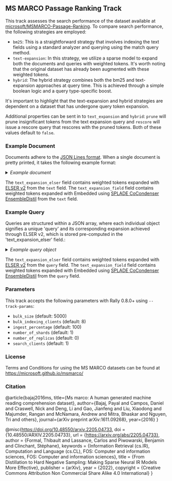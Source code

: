 ## MS MARCO Passage Ranking Track

This track assesses the search performance of the dataset available at [microsoft/MSMARCO-Passage-Ranking](https://github.com/microsoft/MSMARCO-Passage-Ranking).
To compare search performance, the following strategies are employed:
* `bm25`: This is a straightforward strategy that involves indexing the text fields using a standard analyzer and querying using the match query method.
* `text-expansion`: In this strategy, we utilize a sparse model to expand both the documents and queries with weighted tokens. It's worth noting that the original dataset has already been augmented with these weighted tokens.
* `hybrid`: The hybrid strategy combines both the bm25 and text-expansion approaches at query time. This is achieved through a simple boolean logic and a query type-specific boost.

It's important to highlight that the text-expansion and hybrid strategies are dependent on a dataset that has undergone query token expansion.

Additional properties can be sent in to `text_expansion` and `hybrid`: `prune` will prune insignificant tokens from the text expansion query and `rescore` will issue a rescore query that rescores with the pruned tokens. Both of these values default to `false`.

### Example Document

Documents adhere to the [JSON Lines format](https://jsonlines.org/).
When a single document is pretty printed, it takes the following example format:

<details>
  <summary><i>Example document</i></summary>

```json
{
  "id": "0",
  "text": " The presence of communication amid scientific minds was equally important to the success of the Manhattan Project as scientific intellect was. The only cloud hanging over the impressive achievement of the atomic researchers and engineers is what their success truly meant; hundreds of thousands of innocent lives obliterated.",
  "text_expansion_elser": {
    "1012": 0.0532,
    "2001": 0.4969,
    "2004": 0.0698,
    "2020": 0.1003,
    "2036": 0.002,
    "2058": 0.504,
    "2069": 0.772,
    "2076": 0.0279,
    "2111": 0.3005,
    "2116": 0.4992,
    "2162": 0.3354,
    "2166": 0.5433,
    "2245": 0.1569,
    "2259": 0.1686,
    "2331": 0.3996,
    "2351": 0.3937,
    "2390": 0.0994,
    "2426": 0.781,
    "2439": 0.0421,
    "2454": 0.3381,
    "2470": 0.5382,
    "2492": 0.0514,
    "2510": 0.0542,
    "2529": 0.1986,
    "2535": 0.3113,
    "2557": 0.3262,
    "2561": 0.241,
    "2565": 0.1594,
    "2568": 1.003,
    "2590": 1.2239,
    "2622": 1.0881,
    "2653": 0.2192,
    "2671": 0.7729,
    "2682": 0.193,
    "2730": 0.4074,
    "2831": 0.0815,
    "2934": 0.0107,
    "2964": 0.0184,
    "2968": 0.0958,
    "2974": 0.3976,
    "3003": 0.1792,
    "3067": 0.3312,
    "3112": 1.2943,
    "3144": 0.8366,
    "3169": 0.2145,
    "3214": 0.4048,
    "3221": 0.3142,
    "3241": 0.2569,
    "3260": 0.5591,
    "3268": 0.7352,
    "3271": 0.0994,
    "3274": 0.1954,
    "3278": 0.4488,
    "3294": 0.1636,
    "3330": 0.5762,
    "3350": 0.0569,
    "3354": 0.5979,
    "3377": 0.5128,
    "3386": 0.1299,
    "3399": 0.0078,
    "3462": 0.067,
    "3466": 0.412,
    "3521": 0.1644,
    "3570": 0.116,
    "3574": 0.2386,
    "3578": 0.2394,
    "3595": 0.5439,
    "3667": 0.0039,
    "3712": 0.1776,
    "3716": 0.4197,
    "3739": 1.15,
    "3742": 0.0165,
    "3754": 0.3381,
    "3758": 0.4986,
    "3768": 0.234,
    "3800": 0.4094,
    "3834": 0.397,
    "3874": 0.0967,
    "3908": 0.1962,
    "3947": 0.227,
    "3987": 0.0643,
    "3992": 0.6553,
    "4045": 1.0848,
    "4072": 0.1544,
    "4073": 0.1212,
    "4105": 0.7038,
    "4142": 0.0941,
    "4167": 0.6044,
    "4187": 0.2652,
    "4230": 0.1652,
    "4249": 0.1038,
    "4255": 0.0421,
    "4265": 0.0346,
    "4301": 0.6719,
    "4378": 0.3005,
    "4382": 0.1719,
    "4454": 0.9116,
    "4471": 0.8551,
    "4483": 0.0551,
    "4512": 0.2082,
    "4517": 1.1936,
    "4613": 0.3013,
    "4795": 0.001,
    "4806": 1.1799,
    "4807": 1.5196,
    "4945": 0.307,
    "5056": 0.0716,
    "5081": 0.4855,
    "5082": 0.2278,
    "5112": 0.4927,
    "5177": 0.5751,
    "5190": 0.762,
    "5192": 0.193,
    "5195": 0.4305,
    "5197": 0.4002,
    "5263": 0.086,
    "5584": 0.3917,
    "5606": 0.7192,
    "5621": 0.3213,
    "5689": 1.1906,
    "5694": 0.1978,
    "5792": 0.0174,
    "5817": 0.0569,
    "5892": 0.2569,
    "5894": 0.2727,
    "5920": 0.2478,
    "5921": 0.5762,
    "5951": 0.3041,
    "5968": 0.9762,
    "6035": 0.3957,
    "6112": 1.6164,
    "6145": 0.4879,
    "6150": 0.4531,
    "6178": 0.0551,
    "6179": 0.0761,
    "6215": 0.5893,
    "6338": 0.294,
    "6344": 1.2325,
    "6378": 0.4184,
    "6394": 0.5461,
    "6396": 0.3192,
    "6429": 0.4795,
    "6438": 0.6902,
    "6454": 0.0542,
    "6529": 0.4927,
    "6580": 0.0542,
    "6614": 0.0298,
    "6691": 0.3326,
    "6726": 0.2294,
    "6731": 0.5668,
    "6755": 0.0327,
    "6827": 0.4425,
    "6831": 0.4413,
    "6842": 0.0985,
    "6865": 0.723,
    "6950": 0.4758,
    "7036": 1.3646,
    "7128": 1.7132,
    "7155": 0.7144,
    "7224": 0.474,
    "7344": 0.027,
    "7551": 0.4229,
    "7691": 0.354,
    "7738": 0.1073,
    "7784": 0.3374,
    "7789": 0.7845,
    "7857": 0.0049,
    "7968": 0.0126,
    "8012": 0.0615,
    "8027": 0.1922,
    "8044": 1.1989,
    "8052": 1.0313,
    "8053": 0.4951,
    "8249": 0.1047,
    "8274": 0.5302,
    "8495": 0.2933,
    "8573": 0.8392,
    "8643": 0.3381,
    "8664": 0.639,
    "8817": 0.5238,
    "8995": 0.3904,
    "9250": 0.227,
    "9272": 0.1073,
    "9273": 1.0059,
    "9274": 0.3227,
    "9414": 0.0788,
    "9593": 1.0789,
    "9666": 0.44,
    "9714": 0.4867,
    "9881": 0.0788,
    "9915": 0.3354,
    "10013": 0.4587,
    "10106": 0.7258,
    "10232": 0.4074,
    "10398": 0.2947,
    "10585": 0.0155,
    "10639": 0.4801,
    "10753": 0.5563,
    "10811": 0.1825,
    "11067": 0.1187,
    "11094": 0.8298,
    "11343": 0.1221,
    "11834": 0.4068,
    "11957": 0.2719,
    "11981": 0.2904,
    "12064": 0.0203,
    "12168": 0.043,
    "12656": 0.0049,
    "13298": 0.0477,
    "13353": 0.0734,
    "13463": 1.4085,
    "13702": 0.354,
    "13787": 0.7519,
    "14247": 0.5244,
    "14332": 0.4939,
    "14354": 0.0486,
    "14446": 0.026,
    "14518": 0.2509,
    "14582": 0.1012,
    "14836": 0.501,
    "15237": 0.171,
    "15240": 0.0251,
    "15304": 0.1652,
    "15313": 0.2255,
    "15360": 0.2263,
    "15699": 0.077,
    "15909": 0.067,
    "16332": 0.0486,
    "16349": 0.4758,
    "17128": 0.1376,
    "17171": 0.8829,
    "17571": 0.0364,
    "17610": 0.2239,
    "17669": 0.4235,
    "17690": 0.0346,
    "20168": 0.4184,
    "20223": 0.615,
    "22779": 1.2528,
    "23516": 0.2161,
    "24706": 0.2808,
    "24823": 1.1549,
    "25501": 0.197,
    "25699": 0.1946,
    "26757": 0.0184,
    "26761": 0.3113,
    "27304": 0.2137,
    "27885": 0.9349
  },
  "text_expansion_splade": {
    "1012": 0.3631187677383423,
    "1996": 0.10386212915182114,
    "2001": 0.6482197642326355,
    "2018": 0.26300138235092163,
    "2020": 0.29727572202682495,
    "2036": 0.047292523086071014,
    "2037": 0.022334402427077293,
    "2056": 0.1187933161854744,
    "2058": 0.7198290824890137,
    "2069": 0.7356694340705872,
    "2111": 0.1949157863855362,
    "2116": 0.5763568878173828,
    "2138": 0.5245229005813599,
    "2162": 0.022828133776783943,
    "2166": 0.4356202185153961,
    "2245": 0.6946561932563782,
    "2253": 0.0927567183971405,
    "2259": 0.9687072038650513,
    "2306": 0.17516079545021057,
    "2307": 0.09703954309225082,
    "2318": 0.18717986345291138,
    "2331": 0.43182945251464844,
    "2351": 0.055112287402153015,
    "2359": 0.0021027815528213978,
    "2390": 0.13972416520118713,
    "2419": 0.10198730230331421,
    "2426": 0.867919921875,
    "2428": 0.2679789364337921,
    "2466": 0.09735031425952911,
    "2470": 0.5125362873077393,
    "2535": 0.2829703092575073,
    "2554": 0.05223208665847778,
    "2557": 0.324849396944046,
    "2568": 1.125809669494629,
    "2590": 0.9075665473937988,
    "2622": 1.6490538120269775,
    "2671": 0.45066821575164795,
    "2739": 0.0042104171589016914,
    "2765": 0.02844362147152424,
    "2812": 0.41171392798423767,
    "2817": 0.09246815741062164,
    "2837": 0.05304008349776268,
    "2913": 0.052729036659002304,
    "2920": 0.0004190743784420192,
    "3003": 0.32047703862190247,
    "3092": 0.2290302962064743,
    "3112": 1.3542659282684326,
    "3125": 0.2881143391132355,
    "3144": 1.1722984313964844,
    "3214": 0.44847381114959717,
    "3241": 0.7367000579833984,
    "3249": 0.22390367090702057,
    "3260": 0.005878155585378408,
    "3268": 0.48173144459724426,
    "3271": 0.7639228701591492,
    "3278": 0.3204863369464874,
    "3280": 0.42589884996414185,
    "3330": 0.8624790906906128,
    "3463": 0.03765460103750229,
    "3478": 0.5670281648635864,
    "3716": 0.002337549114599824,
    "3739": 1.5856860876083374,
    "3768": 0.14177672564983368,
    "3800": 0.22762496769428253,
    "3908": 0.6601752042770386,
    "3934": 1.0603137016296387,
    "3992": 0.9148210287094116,
    "4028": 0.3479207456111908,
    "4045": 1.4387931823730469,
    "4072": 0.035774633288383484,
    "4146": 0.04391007870435715,
    "4254": 0.7179223895072937,
    "4301": 0.4919990599155426,
    "4382": 0.043692447245121,
    "4454": 1.1404461860656738,
    "4471": 0.4757223427295685,
    "4504": 0.22777049243450165,
    "4517": 0.7626373767852783,
    "4598": 0.5973050594329834,
    "4806": 1.4541637897491455,
    "4807": 1.6540457010269165,
    "4847": 0.0899198055267334,
    "4928": 0.005014462396502495,
    "4988": 0.1590251922607422,
    "5081": 0.2989031970500946,
    "5113": 0.12192646414041519,
    "5177": 0.11911000311374664,
    "5190": 0.274760365486145,
    "5197": 1.2774497270584106,
    "5201": 0.42462146282196045,
    "5234": 0.3017968237400055,
    "5456": 0.18773683905601501,
    "5621": 0.8214423656463623,
    "5689": 1.2033592462539673,
    "5792": 0.07180116325616837,
    "5817": 0.06378868222236633,
    "5823": 0.029040874913334846,
    "5875": 0.20899030566215515,
    "5920": 0.03591103106737137,
    "5921": 0.949133038520813,
    "5951": 0.1824076920747757,
    "5968": 0.9050946831703186,
    "6033": 0.0034226696006953716,
    "6112": 1.2841026782989502,
    "6145": 0.6295260190963745,
    "6215": 0.0640154704451561,
    "6344": 1.0698997974395752,
    "6396": 0.11138009279966354,
    "6429": 0.2049790322780609,
    "6438": 0.017457427456974983,
    "6529": 0.6316996216773987,
    "6627": 0.12303610891103745,
    "6691": 0.01563728041946888,
    "6731": 0.09058317542076111,
    "6801": 0.23981697857379913,
    "6865": 0.4851866662502289,
    "6950": 0.6207808256149292,
    "7036": 1.8336427211761475,
    "7128": 2.3282833099365234,
    "7155": 0.8153350949287415,
    "7461": 0.026216521859169006,
    "7551": 0.6143031120300293,
    "7596": 0.1737474799156189,
    "7691": 0.3292960822582245,
    "7784": 0.3373029828071594,
    "7789": 1.1497657299041748,
    "7848": 0.19267450273036957,
    "7857": 0.14235664904117584,
    "8044": 1.107617735862732,
    "8052": 0.9456089735031128,
    "8053": 0.488263875246048,
    "8553": 0.10458123683929443,
    "8573": 0.19699245691299438,
    "8664": 0.20899634063243866,
    "8817": 0.44853806495666504,
    "8826": 0.2641114592552185,
    "9250": 0.7495864033699036,
    "9273": 1.368172287940979,
    "9593": 1.4299263954162598,
    "9727": 0.0375167541205883,
    "10013": 0.1794661432504654,
    "10106": 0.9806074500083923,
    "10617": 0.055851664394140244,
    "10639": 0.20029209554195404,
    "10753": 0.4513668417930603,
    "11657": 0.33716171979904175,
    "12108": 0.5875276327133179,
    "13128": 0.3405190408229828,
    "13463": 1.9018585681915283,
    "13702": 0.2059791535139084,
    "13787": 0.8281938433647156,
    "14152": 0.23866963386535645,
    "14332": 0.4160661995410919,
    "15237": 0.11889691650867462,
    "15313": 0.17253799736499786,
    "15359": 0.005433463957160711,
    "15699": 0.0891980454325676,
    "16724": 0.38965851068496704,
    "17171": 0.7403897643089294,
    "17571": 0.2497434914112091,
    "17669": 0.044961147010326385,
    "20168": 0.326712042093277,
    "20805": 0.04431282728910446,
    "20972": 0.25430595874786377,
    "22134": 0.021065181121230125,
    "22229": 0.07197896391153336,
    "22779": 1.992691993713379,
    "24762": 0.02640775963664055,
    "24823": 1.7344380617141724,
    "25526": 0.09561435878276825,
    "25699": 0.07097204029560089,
    "26761": 0.2922402024269104,
    "27885": 0.8794988989830017
  }
}
```
</details>

The `text_expansion_elser` field contains weighted tokens expanded with [ELSER v2](https://www.elastic.co/guide/en/machine-learning/current/ml-nlp-elser.html#elser-v2) from the `text` field.
The `text_expansion_field` field contains weighted tokens expanded with Embedded using [SPLADE CoCondenser
EnsembleDistil](https://huggingface.co/naver/splade-cocondenser-ensembledistil) from the `text` field.

### Example Query

Queries are structured within a JSON array, where each individual object signifies a unique 'query' and its corresponding expansion achieved through ELSER v2, which is stored pre-computed in the 'text_expansion_elser' field.:

<details>
  <summary><i>Example query object</i></summary>

```json
{
  "id": "1185869",
  "query": ")what was the immediate impact of the success of the manhattan project?",
  "text_expansion_elser": {
    "1007": 0.0467,
    "2001": 0.7492,
    "2020": 0.0107,
    "2054": 0.1719,
    "2137": 0.1536,
    "2150": 0.343,
    "2162": 0.1264,
    "2220": 0.3013,
    "2234": 0.1064,
    "2458": 0.3609,
    "2537": 0.2433,
    "2590": 0.4951,
    "2622": 1.6016,
    "2765": 0.2524,
    "2810": 0.0815,
    "2933": 0.0905,
    "3066": 0.1882,
    "3112": 1.6759,
    "3144": 1.1732,
    "3169": 0.2121,
    "3171": 0.5579,
    "3202": 1.0016,
    "3260": 0.3163,
    "3278": 0.234,
    "3303": 0.435,
    "3354": 0.4463,
    "3377": 0.3547,
    "3381": 0.2247,
    "3386": 0.1898,
    "3462": 0.0029,
    "3466": 0.9516,
    "3578": 0.4807,
    "3740": 0.3751,
    "3758": 0.6694,
    "3845": 0.0788,
    "3874": 0.1536,
    "3890": 0.0346,
    "3925": 0.0421,
    "3947": 0.1029,
    "4105": 0.2247,
    "4158": 0.1108,
    "4187": 0.068,
    "4254": 1.4524,
    "4483": 0.6076,
    "4517": 0.9194,
    "4736": 0.1108,
    "4926": 0.0698,
    "4945": 0.4469,
    "5036": 0.2137,
    "5081": 0.3099,
    "5082": 0.1502,
    "5817": 0.241,
    "5951": 0.3374,
    "5968": 0.6883,
    "6035": 0.2263,
    "6186": 0.0402,
    "6215": 0.3206,
    "6234": 1.4936,
    "6256": 0.0058,
    "6344": 0.6223,
    "6378": 0.7315,
    "6396": 0.0523,
    "6580": 0.286,
    "7128": 2.0289,
    "7461": 0.6533,
    "7738": 0.0634,
    "7784": 0.3113,
    "8027": 0.4171,
    "8573": 1.1243,
    "9274": 0.2417,
    "9560": 0.234,
    "9727": 0.2823,
    "9915": 0.1536,
    "10530": 0.1519,
    "10796": 0.1776,
    "12393": 0.0523,
    "14200": 0.1994,
    "14463": 0.4698,
    "15237": 0.0458,
    "16551": 0.1809,
    "16696": 0.2852,
    "17060": 0.0058,
    "20223": 0.5393,
    "20506": 0.2874
  },
  "text_expansion_splade": {
    "1012": 0.05620688199996948,
    "2001": 0.8697123527526855,
    "2018": 0.20457512140274048,
    "2020": 0.33838802576065063,
    "2138": 0.5695716142654419,
    "2162": 0.23281005024909973,
    "2253": 0.13222749531269073,
    "2259": 1.0838828086853027,
    "2318": 0.29319196939468384,
    "2343": 0.1350715458393097,
    "2359": 0.17300662398338318,
    "2390": 0.197800874710083,
    "2419": 0.18021120131015778,
    "2466": 0.19263622164726257,
    "2590": 0.5410725474357605,
    "2622": 1.765165090560913,
    "2724": 0.5046749711036682,
    "2765": 0.6416297554969788,
    "3112": 1.6472687721252441,
    "3125": 0.32392439246177673,
    "3144": 1.4906034469604492,
    "3202": 0.1286369413137436,
    "3271": 0.6674743294715881,
    "3466": 1.0303399562835693,
    "3478": 0.6903711557388306,
    "3607": 0.017673052847385406,
    "3896": 0.601482093334198,
    "3934": 0.9560214877128601,
    "4028": 0.11801257729530334,
    "4254": 1.6604866981506348,
    "4504": 0.3938198387622833,
    "4517": 0.11678136140108109,
    "5081": 0.09045428782701492,
    "5201": 0.35325339436531067,
    "5234": 0.11604964733123779,
    "5823": 0.216314435005188,
    "5968": 0.7732505798339844,
    "6234": 1.5580408573150635,
    "6691": 0.03338003531098366,
    "7128": 2.529103994369507,
    "7461": 0.4140140414237976,
    "7521": 0.02865590713918209,
    "7551": 0.3331337869167328,
    "7596": 0.2527310848236084,
    "7738": 0.027308324351906776,
    "8372": 0.22642642259597778,
    "8573": 0.15812493860721588,
    "10530": 0.11040171980857849,
    "14670": 0.7605103254318237,
    "25755": 0.011098586022853851
  }
}
```
</details>

The `text_expansion_elser` field contains weighted tokens expanded with [ELSER v2](https://www.elastic.co/guide/en/machine-learning/current/ml-nlp-elser.html#elser-v2) from the `query` field.
The `text_expansion_field` field contains weighted tokens expanded with Embedded using [SPLADE CoCondenser
EnsembleDistil](https://huggingface.co/naver/splade-cocondenser-ensembledistil) from the `query` field.

### Parameters
This track accepts the following parameters with Rally 0.8.0+ using `--track-params`:

* `bulk_size` (default: 5000)
* `bulk_indexing_clients` (default: 8)
* `ingest_percentage` (default: 100)
* `number_of_shards` (default: 1)
* `number_of_replicas` (default: 0)
* `search_clients` (default: 1)

### License
Terms and Conditions for using the MS MARCO datasets can be found at https://microsoft.github.io/msmarco/

### Citation
@article{bajaj2016ms,
title={Ms marco: A human generated machine reading comprehension dataset},
author={Bajaj, Payal and Campos, Daniel and Craswell, Nick and Deng, Li and Gao, Jianfeng and Liu, Xiaodong and Majumder, Rangan and McNamara, Andrew and Mitra, Bhaskar and Nguyen, Tri and others},
journal={arXiv preprint arXiv:1611.09268},
year={2016}
}

@misc{https://doi.org/10.48550/arxiv.2205.04733,
doi = {10.48550/ARXIV.2205.04733},
url = {https://arxiv.org/abs/2205.04733},
author = {Formal, Thibault and Lassance, Carlos and Piwowarski, Benjamin and Clinchant, Stéphane},
keywords = {Information Retrieval (cs.IR), Computation and Language (cs.CL), FOS: Computer and information sciences, FOS: Computer and information sciences},
title = {From Distillation to Hard Negative Sampling: Making Sparse Neural IR Models More Effective},
publisher = {arXiv},
year = {2022},
copyright = {Creative Commons Attribution Non Commercial Share Alike 4.0 International}
}
